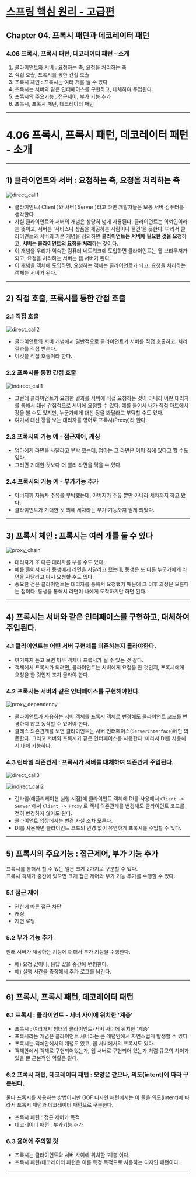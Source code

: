 # <a href = "../README.md" target="_blank">스프링 핵심 원리 - 고급편</a>
## Chapter 04. 프록시 패턴과 데코레이터 패턴
### 4.06 프록시, 프록시 패턴, 데코레이터 패턴 - 소개
1) 클라이언트와 서버 : 요청하는 측, 요청을 처리하는 측
2) 직접 호출, 프록시를 통한 간접 호출
3) 프록시 체인 : 프록시는 여러 개를 둘 수 있다
4) 프록시는 서버와 같은 인터페이스를 구현하고, 대체하여 주입된다.
5) 프록시의 주요기능 : 접근제어, 부가 기능 추가
6) 프록시, 프록시 패턴, 데코레이터 패턴

---

# 4.06 프록시, 프록시 패턴, 데코레이터 패턴 - 소개

---

## 1) 클라이언트와 서버 : 요청하는 측, 요청을 처리하는 측
![direct_call1](img/direct_call1.png)
- 클라이언트( Client )와 서버( Server )라고 하면 개발자들은 보통 서버 컴퓨터를 생각한다.
- 사실 클라이언트와 서버의 개념은 상당히 넓게 사용된다. 클라이언트는 의뢰인이라는 뜻이고, 서버는
'서비스나 상품을 제공하는 사람이나 물건'을 뜻한다. 따라서 클라이언트와 서버의 기본 개념을 정의하면
**클라이언트는 서버에 필요한 것을 요청**하고, **서버는 클라이언트의 요청을 처리**하는 것이다.
- 이 개념을 우리가 익숙한 컴퓨터 네트워크에 도입하면 클라이언트는 웹 브라우저가 되고, 요청을 처리하는
서버는 웹 서버가 된다.
- 이 개념을 객체에 도입하면, 요청하는 객체는 클라이언트가 되고, 요청을 처리하는 객체는 서버가 된다.

---

## 2) 직접 호출, 프록시를 통한 간접 호출

### 2.1 직접 호출
![direct_call2](img/direct_call2.png)
- 클라이언트와 서버 개념에서 일반적으로 클라이언트가 서버를 직접 호출하고, 처리 결과를 직접 받는다.
- 이것을 직접 호출이라 한다.

### 2.2 프록시를 통한 간접 호출
![indirect_call1](img/indirect_call1.png)
- 그런데 클라이언트가 요청한 결과를 서버에 직접 요청하는 것이 아니라 어떤 대리자를 통해서 대신
간접적으로 서버에 요청할 수 있다. 예를 들어서 내가 직접 마트에서 장을 볼 수도 있지만, 누군가에게 대신
장을 봐달라고 부탁할 수도 있다.
- 여기서 대신 장을 보는 대리자를 영어로 프록시(Proxy)라 한다.

### 2.3 프록시의 기능 예 - 접근제어, 캐싱
- 엄마에게 라면을 사달라고 부탁 했는데, 엄마는 그 라면은 이미 집에 있다고 할 수도 있다.
- 그러면 기대한 것보다 더 빨리 라면을 먹을 수 있다.

### 2.4 프록시의 기능 예 - 부가기능 추가
- 아버지께 자동차 주유를 부탁했는데, 아버지가 주유 뿐만 아니라 세차까지 하고 왔다.
- 클라이언트가 기대한 것 외에 세차라는 부가 기능까지 얻게 되었다.

---

## 3) 프록시 체인 : 프록시는 여러 개를 둘 수 있다
![proxy_chain](img/proxy_chain.png)
- 대리자가 또 다른 대리자를 부를 수도 있다.
- 예를 들어서 내가 동생에게 라면을 사달라고 했는데, 동생은 또 다른 누군가에게 라면을 사달라고 다시 요청할 수도 있다.
- 중요한 점은 클라이언트는 대리자를 통해서 요청했기 때문에 그 이후 과정은 모른다는 점이다. 동생을 통해서 라면이 나에게 도착하기만 하면 된다.

---

## 4) 프록시는 서버와 같은 인터페이스를 구현하고, 대체하여 주입된다.

### 4.1 클라이언트는 어떤 서버 구현체를 의존하는지 몰라야한다.
- 여기까지 듣고 보면 아무 객체나 프록시가 될 수 있는 것 같다.
- 객체에서 프록시가 되려면, 클라이언트는 서버에게 요청을 한 것인지, 프록시에게 요청을 한 것인지 조차
몰라야 한다.

### 4.2 프록시는 서버와 같은 인터페이스를 구현해야한다.
![proxy_dependency](img/proxy_dependency.png)
- 클라이언트가 사용하는 서버 객체를 프록시 객체로 변경해도 클라이언트 코드를 변경하지 않고 동작할 수 있어야 한다.
- 클래스 의존관계를 보면 클라이언트는 서버 인터페이스(`ServerInterface`)에만 의존한다.
  그리고 서버와 프록시가 같은 인터페이스를 사용한다. 따라서 DI를 사용해서 대체 가능하다.

### 4.3 런타임 의존관계 : 프록시가 서버를 대체하여 의존관계 주입된다.
![direct_call3](img/direct_call3.png)

![indirect_call2](img/indirect_call2.png)
- 런타임(애플리케이션 실행 시점)에 클라이언트 객체에 DI를 사용해서 `Client -> Server` 에서
`Client -> Proxy` 로 객체 의존관계를 변경해도 클라이언트 코드를 전혀 변경하지 않아도 된다.
- 클라이언트 입장에서는 변경 사실 조차 모른다.
- DI를 사용하면 클라이언트 코드의 변경 없이 유연하게 프록시를 주입할 수 있다.

---

## 5) 프록시의 주요기능 : 접근제어, 부가 기능 추가
프록시를 통해서 할 수 있는 일은 크게 2가지로 구분할 수 있다.  
프록시 객체가 중간에 있으면 크게 접근 제어와 부가 기능 추가를 수행할 수 있다.  

### 5.1 접근 제어
- 권한에 따른 접근 차단
- 캐싱
- 지연 로딩

### 5.2 부가 기능 추가
원래 서버가 제공하는 기능에 더해서 부가 기능을 수행한다.
- 예) 요청 값이나, 응답 값을 중간에 변형한다.
- 예) 실행 시간을 측정해서 추가 로그를 남긴다.

--- 

## 6) 프록시, 프록시 패턴, 데코레이터 패턴

### 6.1 프록시 : 클라이언트 - 서버 사이에 위치한 '계층'
- 프록시 : 여러가지 형태의 클라이언트-서버 사이에 위치한 '계층'
- 프록시라는 개념은 클라이언트 서버라는 큰 개념안에서 자연스럽게 발생할 수 있다.
- 프록시는 객체안에서의 개념도 있고, 웹 서버에서의 프록시도 있다.
- 객체안에서 객체로 구현되어있는가, 웹 서버로 구현되어 있는가 처럼 규모의 차이가 있을 뿐 근본적인 역할은 같다.

### 6.2 프록시 패턴, 데코레이터 패턴 : 모양은 같으나, 의도(intent)에 따라 구분된다.
둘다 프록시를 사용하는 방법이지만 GOF 디자인 패턴에서는 이 둘을 의도(intent)에 따라서 프록시 패턴과 데코레이터 패턴으로 구분한다.
- 프록시 패턴 : 접근 제어가 목적
- 데코레이터 패턴 : 부가기능 추가

### 6.3 용어에 주의할 것
- 프록시는 클라이언트와 서버 사이에 위치한 '계층'이다.
- 프록시 패턴/데코레이터 패턴은 이를 특정 목적으로 사용하는 디자인 패턴이다.

---
